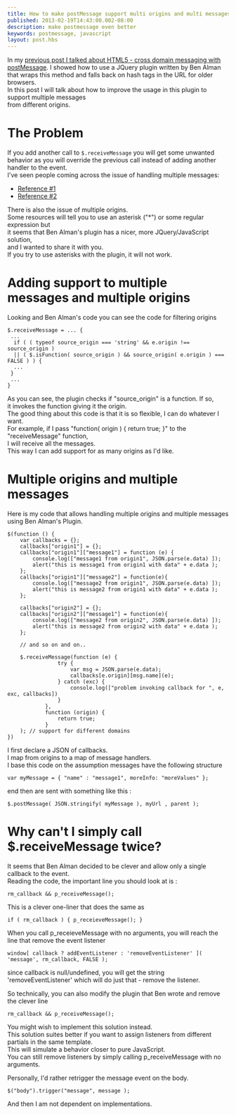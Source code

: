```yaml
---
title: How to make postMessage support multi origins and multi messages
published: 2013-02-19T14:43:00.002-08:00
description: make postmessage even better
keywords: postmessage, javascript
layout: post.hbs
---
```


In my [previous post I talked about HTML5 - cross domain messaging with postMessage](/posts/2013/02/postMessage-plugin-part1.html "HTML5 - cross domain messaging with postMessage"). I showed how to use a JQuery plugin written by Ben Alman that wraps this method and falls back on hash tags
in the URL for older browsers.  
In this post I will talk about how to improve the usage in this plugin to support multiple messages  
from different origins.  

# The Problem

If you add another call to `$.receiveMessage` you will get some unwanted  
behavior as you will override the previous call instead of adding another handler to the event.  
I've seen people coming across the issue of handling multiple messages:

*   [Reference #1](http://stackoverflow.com/q/8479911/1068746 "stackoverflow question about multiple messages with postMessage")
*   [Reference #2](http://stackoverflow.com/questions/11253517/postmessage-multiple-postmessage-events-functions-callbacks "stackoverflow question about multiple messages with postMessage")

There is also the issue of multiple origins.  
Some resources will tell you to use an asterisk ("*") or some regular expression but  
it seems that Ben Alman's plugin has a nicer, more JQuery/JavaScript solution,  
and I wanted to share it with you.  
If you try to use asterisks with the plugin, it will not work.  

# Adding support to multiple messages and multiple origins

Looking and Ben Alman's code you can see the code for filtering origins

```
$.receiveMessage = ... {   
 ...  
  if ( ( typeof source_origin === 'string' && e.origin !== source_origin )  
  || ( $.isFunction( source_origin ) && source_origin( e.origin ) === FALSE ) ) {  
  ...  
 }  
 ...  
}  
```

As you can see, the plugin checks if "source_origin" is a function. If so,  
it invokes the function giving it the origin.  
The good thing about this code is that it is so flexible, I can do whatever I want.  
For example, if I pass "function( origin ) { return true; }" to the "receiveMessage" function,  
I will receive all the messages.  
This way I can add support for as many origins as I'd like.

# Multiple origins and multiple messages

Here is my code that allows handling multiple origins and multiple messages using Ben Alman's Plugin.

```
$(function () {  
    var callbacks = {};  
    callbacks["origin1"] = {};  
    callbacks["origin1"]["message1"] = function (e) {  
        console.log(["message1 from origin1", JSON.parse(e.data) ]);  
        alert("this is message1 from origin1 with data" + e.data );  
    };  
    callbacks["origin1"]["message2"] = function(e){  
        console.log(["message2 from origin1", JSON.parse(e.data) ]);  
        alert("this is message2 from origin1 with data" + e.data );  
    };  

    callbacks["origin2"] = {};  
    callbacks["origin2"]["message1"] = function(e){  
        console.log(["message2 from origin2", JSON.parse(e.data) ]);  
        alert("this is message2 from origin2 with data" + e.data );  
    };  

    // and so on and on..  

    $.receiveMessage(function (e) {  
                try {  
                    var msg = JSON.parse(e.data);  
                    callbacks[e.origin][msg.name](e);  
                } catch (exc) {  
                    console.log(["problem invoking callback for ", e, exc, callbacks])  
                }  
            },  
            function (origin) {  
                return true;  
            }  
    ); // support for different domains  
})      
```

I first declare a JSON of callbacks.  
I map from origins to a map of message handlers.  
I base this code on the assumption messages have the following structure  

```
var myMessage = { "name" : "message1", moreInfo: "moreValues" };
```

end then are sent with something like this :

```
$.postMessage( JSON.stringify( myMessage ), myUrl , parent );
```

# Why can't I simply call $.receiveMessage twice?

It seems that Ben Alman decided to be clever and allow only a single callback to the event.  
Reading the code, the important line you should look at is :

```
rm_callback && p_receiveMessage();  
```

This is a clever one-liner that does the same as

```
if ( rm_callback ) { p_receieveMessage(); }   
```

When you call p_receieveMessage with no arguments, you will reach the line that remove the event listener

```
window[ callback ? addEventListener : 'removeEventListener' ]( 'message', rm_callback, FALSE );  
```

since callback is null/undefined, you will get the string 'removeEventListener' which will do just that - remove the listener.

So technically, you can also modify the plugin that Ben wrote and remove the clever line

```
rm_callback && p_receiveMessage();  
```

You might wish to implement this solution instead.  
This solution suites better if you want to assign listeners from different partials in the same template.  
This will simulate a behavior closer to pure JavaScript.  
You can still remove listeners by simply calling p_receiveMessage with no arguments.  

Personally, I'd rather retrigger the message event on the body.

```
$("body").trigger("message", message );  
```

And then I am not dependent on implementations.</div>

